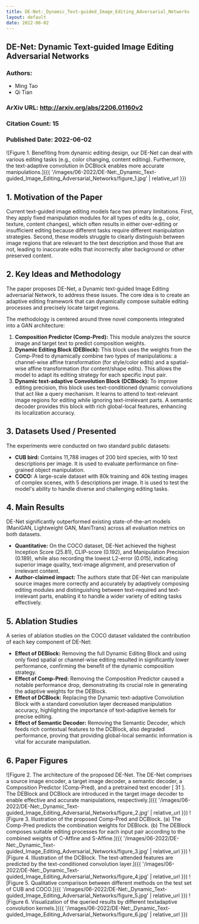 ```yaml
---
title: DE-Net:_Dynamic_Text-guided_Image_Editing_Adversarial_Networks
layout: default
date: 2022-06-02
---
```

## DE-Net: Dynamic Text-guided Image Editing Adversarial Networks
### Authors:
- Ming Tao
- Qi Tian
### ArXiv URL: http://arxiv.org/abs/2206.01160v2
### Citation Count: 15
### Published Date: 2022-06-02
![Figure 1. Beneﬁting from dynamic editing design, our DE-Net can deal with various editing tasks (e.g., color changing, content editing). Furthermore, the text-adaptive convolution in DCBlock enables more accurate manipulations.]({{ '/images/06-2022/DE-Net:_Dynamic_Text-guided_Image_Editing_Adversarial_Networks/figure_1.jpg' | relative_url }})
## 1. Motivation of the Paper
Current text-guided image editing models face two primary limitations. First, they apply fixed manipulation modules for all types of edits (e.g., color, texture, content changes), which often results in either over-editing or insufficient editing because different tasks require different manipulation strategies. Second, these models struggle to clearly distinguish between image regions that are relevant to the text description and those that are not, leading to inaccurate edits that incorrectly alter background or other preserved content.

## 2. Key Ideas and Methodology
The paper proposes DE-Net, a Dynamic text-guided Image Editing adversarial Network, to address these issues. The core idea is to create an adaptive editing framework that can dynamically compose suitable editing processes and precisely locate target regions.

The methodology is centered around three novel components integrated into a GAN architecture:
1.  **Composition Predictor (Comp-Pred):** This module analyzes the source image and target text to predict composition weights.
2.  **Dynamic Editing Block (DEBlock):** This block uses the weights from the Comp-Pred to dynamically combine two types of manipulations: a channel-wise affine transformation (for style/color edits) and a spatial-wise affine transformation (for content/shape edits). This allows the model to adapt its editing strategy for each specific input pair.
3.  **Dynamic text-adaptive Convolution Block (DCBlock):** To improve editing precision, this block uses text-conditioned dynamic convolutions that act like a query mechanism. It learns to attend to text-relevant image regions for editing while ignoring text-irrelevant parts. A semantic decoder provides this block with rich global-local features, enhancing its localization accuracy.

## 3. Datasets Used / Presented
The experiments were conducted on two standard public datasets:
*   **CUB bird:** Contains 11,788 images of 200 bird species, with 10 text descriptions per image. It is used to evaluate performance on fine-grained object manipulation.
*   **COCO:** A large-scale dataset with 80k training and 40k testing images of complex scenes, with 5 descriptions per image. It is used to test the model's ability to handle diverse and challenging editing tasks.

## 4. Main Results
DE-Net significantly outperformed existing state-of-the-art models (ManiGAN, Lightweight GAN, ManiTrans) across all evaluation metrics on both datasets.
*   **Quantitative:** On the COCO dataset, DE-Net achieved the highest Inception Score (25.81), CLIP-score (0.192), and Manipulation Precision (0.189), while also recording the lowest L2-error (0.015), indicating superior image quality, text-image alignment, and preservation of irrelevant content.
*   **Author-claimed impact:** The authors state that DE-Net can manipulate source images more correctly and accurately by adaptively composing editing modules and distinguishing between text-required and text-irrelevant parts, enabling it to handle a wider variety of editing tasks effectively.

## 5. Ablation Studies
A series of ablation studies on the COCO dataset validated the contribution of each key component of DE-Net:
*   **Effect of DEBlock:** Removing the full Dynamic Editing Block and using only fixed spatial or channel-wise editing resulted in significantly lower performance, confirming the benefit of the dynamic composition strategy.
*   **Effect of Comp-Pred:** Removing the Composition Predictor caused a notable performance drop, demonstrating its crucial role in generating the adaptive weights for the DEBlock.
*   **Effect of DCBlock:** Replacing the Dynamic text-adaptive Convolution Block with a standard convolution layer decreased manipulation accuracy, highlighting the importance of text-adaptive kernels for precise editing.
*   **Effect of Semantic Decoder:** Removing the Semantic Decoder, which feeds rich contextual features to the DCBlock, also degraded performance, proving that providing global-local semantic information is vital for accurate manipulation.

## 6. Paper Figures
![Figure 2. The architecture of the proposed DE-Net. The DE-Net comprises a source image encoder, a target image decoder, a semantic decoder, a Composition Predictor (Comp-Pred), and a pretrained text encoder [ 31 ]. The DEBlock and DCBlock are introduced in the target image decoder to enable effective and accurate manipulations, respectively.]({{ '/images/06-2022/DE-Net:_Dynamic_Text-guided_Image_Editing_Adversarial_Networks/figure_2.jpg' | relative_url }})
![Figure 3. Illustration of the proposed Comp-Pred and DCBlock. (a) The Comp-Pred predicts the combination weights for DEBlock. (b) The DEBlock composes suitable editing processes for each input pair according to the combined weights of C-Afﬁne and S-Afﬁne.]({{ '/images/06-2022/DE-Net:_Dynamic_Text-guided_Image_Editing_Adversarial_Networks/figure_3.jpg' | relative_url }})
![Figure 4. Illustration of the DCBlock. The text-attended features are predicted by the text-conditioned convolution layer.]({{ '/images/06-2022/DE-Net:_Dynamic_Text-guided_Image_Editing_Adversarial_Networks/figure_4.jpg' | relative_url }})
![Figure 5. Qualitative comparison between different methods on the test set of CUB and COCO.]({{ '/images/06-2022/DE-Net:_Dynamic_Text-guided_Image_Editing_Adversarial_Networks/figure_5.jpg' | relative_url }})
![Figure 6. Visualization of the queried results by different textadaptive convolution kernels.]({{ '/images/06-2022/DE-Net:_Dynamic_Text-guided_Image_Editing_Adversarial_Networks/figure_6.jpg' | relative_url }})
